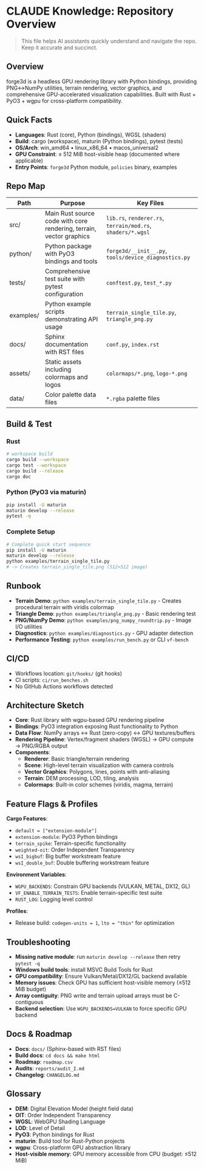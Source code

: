# CLAUDE Knowledge: Repository Overview

> This file helps AI assistants quickly understand and navigate the repo. Keep it accurate and succinct.

## Overview

forge3d is a headless GPU rendering library with Python bindings, providing PNG↔NumPy utilities, terrain rendering, vector graphics, and comprehensive GPU-accelerated visualization capabilities. Built with Rust + PyO3 + wgpu for cross-platform compatibility.

## Quick Facts
- **Languages**: Rust (core), Python (bindings), WGSL (shaders)
- **Build**: cargo (workspace), maturin (Python bindings), pytest (tests)
- **OS/Arch**: win_amd64 • linux_x86_64 • macos_universal2
- **GPU Constraint**: ≤ 512 MiB host-visible heap (documented where applicable)
- **Entry Points**: `forge3d` Python module, `policies` binary, examples

## Repo Map
| Path | Purpose | Key Files |
|------|---------|-----------|
| src/ | Main Rust source code with core rendering, terrain, vector graphics | `lib.rs`, `renderer.rs`, `terrain/mod.rs`, `shaders/*.wgsl` |
| python/ | Python package with PyO3 bindings and tools | `forge3d/__init__.py`, `tools/device_diagnostics.py` |
| tests/ | Comprehensive test suite with pytest configuration | `conftest.py`, `test_*.py` |
| examples/ | Python example scripts demonstrating API usage | `terrain_single_tile.py`, `triangle_png.py` |
| docs/ | Sphinx documentation with RST files | `conf.py`, `index.rst` |
| assets/ | Static assets including colormaps and logos | `colormaps/*.png`, `logo-*.png` |
| data/ | Color palette data files | `*.rgba` palette files |

## Build & Test

### Rust
```bash
# workspace build
cargo build --workspace
cargo test --workspace
cargo build --release
cargo doc
```

### Python (PyO3 via maturin)
```bash
pip install -U maturin
maturin develop --release
pytest -q
```

### Complete Setup
```bash
# Complete quick start sequence  
pip install -U maturin
maturin develop --release
python examples/terrain_single_tile.py
# -> Creates terrain_single_tile.png (512×512 image)
```

## Runbook

* **Terrain Demo**: `python examples/terrain_single_tile.py` - Creates procedural terrain with viridis colormap
* **Triangle Demo**: `python examples/triangle_png.py` - Basic rendering test
* **PNG/NumPy Demo**: `python examples/png_numpy_roundtrip.py` - Image I/O utilities
* **Diagnostics**: `python examples/diagnostics.py` - GPU adapter detection
* **Performance Testing**: `python examples/run_bench.py` or CLI `vf-bench`

## CI/CD

* Workflows location: `git/hooks/` (git hooks)
* CI scripts: `ci/run_benches.sh`
* No GitHub Actions workflows detected

## Architecture Sketch

* **Core**: Rust library with wgpu-based GPU rendering pipeline
* **Bindings**: PyO3 integration exposing Rust functionality to Python
* **Data Flow**: NumPy arrays ↔ Rust (zero-copy) ↔ GPU textures/buffers
* **Rendering Pipeline**: Vertex/fragment shaders (WGSL) → GPU compute → PNG/RGBA output
* **Components**:
  - **Renderer**: Basic triangle/terrain rendering
  - **Scene**: High-level terrain visualization with camera controls  
  - **Vector Graphics**: Polygons, lines, points with anti-aliasing
  - **Terrain**: DEM processing, LOD, tiling, analysis
  - **Colormaps**: Built-in color schemes (viridis, magma, terrain)

## Feature Flags & Profiles

**Cargo Features**:
- `default = ["extension-module"]`
- `extension-module`: PyO3 Python bindings
- `terrain_spike`: Terrain-specific functionality
- `weighted-oit`: Order Independent Transparency
- `wsI_bigbuf`: Big buffer workstream feature
- `wsI_double_buf`: Double buffering workstream feature

**Environment Variables**:
- `WGPU_BACKENDS`: Constrain GPU backends (VULKAN, METAL, DX12, GL)
- `VF_ENABLE_TERRAIN_TESTS`: Enable terrain-specific test suite
- `RUST_LOG`: Logging level control

**Profiles**:
- Release build: `codegen-units = 1`, `lto = "thin"` for optimization

## Troubleshooting

* **Missing native module**: run `maturin develop --release` then retry `pytest -q`
* **Windows build tools**: install MSVC Build Tools for Rust
* **GPU compatibility**: Ensure Vulkan/Metal/DX12/GL backend available
* **Memory issues**: Check GPU has sufficient host-visible memory (≤512 MiB budget)
* **Array contiguity**: PNG write and terrain upload arrays must be C-contiguous
* **Backend selection**: Use `WGPU_BACKENDS=VULKAN` to force specific GPU backend

## Docs & Roadmap

* **Docs**: `docs/` (Sphinx-based with RST files)
* **Build docs**: `cd docs && make html`
* **Roadmap**: `roadmap.csv`  
* **Audits**: `reports/audit_I.md`
* **Changelog**: `CHANGELOG.md`

## Glossary

* **DEM**: Digital Elevation Model (height field data)
* **OIT**: Order Independent Transparency 
* **WGSL**: WebGPU Shading Language
* **LOD**: Level of Detail
* **PyO3**: Python bindings for Rust
* **maturin**: Build tool for Rust-Python projects
* **wgpu**: Cross-platform GPU abstraction library
* **Host-visible memory**: GPU memory accessible from CPU (budget: ≤512 MiB)